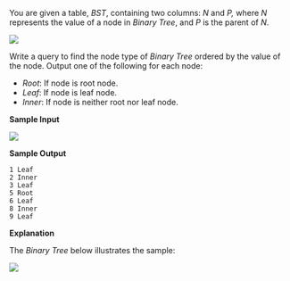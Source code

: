 ﻿You are given a table,  _BST_, containing two columns:  _N_ and  _P,_ where  _N_  represents the value of a node in  _Binary Tree_, and  _P_  is the parent of  _N_.

![](https://s3.amazonaws.com/hr-challenge-images/12888/1443818507-5095ab9853-1.png)

Write a query to find the node type of  _Binary Tree_  ordered by the value of the node. Output one of the following for each node:

-   _Root_: If node is root node.
-   _Leaf_: If node is leaf node.
-   _Inner_: If node is neither root nor leaf node.

**Sample Input**

![](https://s3.amazonaws.com/hr-challenge-images/12888/1443818467-30644673f6-2.png)

**Sample Output**

```
1 Leaf
2 Inner
3 Leaf
5 Root
6 Leaf
8 Inner
9 Leaf

```

  
**Explanation**

The  _Binary Tree_  below illustrates the sample:

![](https://s3.amazonaws.com/hr-challenge-images/12888/1443773633-f9e6fd314e-simply_sql_bst.png)
